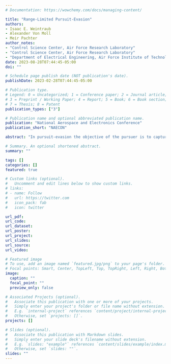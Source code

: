 ```yaml
---
# Documentation: https://wowchemy.com/docs/managing-content/

title: "Range-Limited Pursuit-Evasion"
authors: 
- Isaac E. Weintraub
- Alexander Von Moll
- Meir Pachter
author_notes:
- "Control Science Center, Air Force Research Laboratory"
- "Control Science Center, Air Force Research Laboratory"
- "Department of Electrical Engineering, Air Force Institute of Technology" 
date: 2023-08-28T07:44:45-05:00
doi: ""

# Schedule page publish date (NOT publication's date).
publishDate: 2023-02-28T07:44:45-05:00

# Publication type.
# Legend: 0 = Uncategorized; 1 = Conference paper; 2 = Journal article;
# 3 = Preprint / Working Paper; 4 = Report; 5 = Book; 6 = Book section;
# 7 = Thesis; 8 = Patent
publication_types: ["3"]

# Publication name and optional abbreviated publication name.
publication: "National Aerospace and Electronics Conference"
publication_short: "NAECON"

abstract: "In pursuit-evasion the objective of the pursuer is to capture the evader. In this work, the faster pursuer is modeled to have limited range and therefore optimal strategies for the pursuer and evader change. Depending upon the range limits of the pursuer the evader may evade capture by the pursuer. This paper describes the optimal strategies and nuances that appear for point-capture or when the pursuer is endowed with a non-zero capture radius."

# Summary. An optional shortened abstract.
summary: ""

tags: []
categories: []
featured: true

# Custom links (optional).
#   Uncomment and edit lines below to show custom links.
# links:
# - name: Follow
#   url: https://twitter.com
#   icon_pack: fab
#   icon: twitter

url_pdf:
url_code:
url_dataset:
url_poster:
url_project:
url_slides:
url_source:
url_video:

# Featured image
# To use, add an image named `featured.jpg/png` to your page's folder. 
# Focal points: Smart, Center, TopLeft, Top, TopRight, Left, Right, BottomLeft, Bottom, BottomRight.
image:
  caption: ""
  focal_point: ""
  preview_only: false

# Associated Projects (optional).
#   Associate this publication with one or more of your projects.
#   Simply enter your project's folder or file name without extension.
#   E.g. `internal-project` references `content/project/internal-project/index.md`.
#   Otherwise, set `projects: []`.
projects: []

# Slides (optional).
#   Associate this publication with Markdown slides.
#   Simply enter your slide deck's filename without extension.
#   E.g. `slides: "example"` references `content/slides/example/index.md`.
#   Otherwise, set `slides: ""`.
slides: ""
---
```

